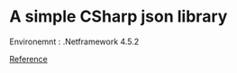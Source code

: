 # A simple CSharp json library
Environemnt : .Netframework 4.5.2

[Reference](https://github.com/miloyip/json-tutorial)